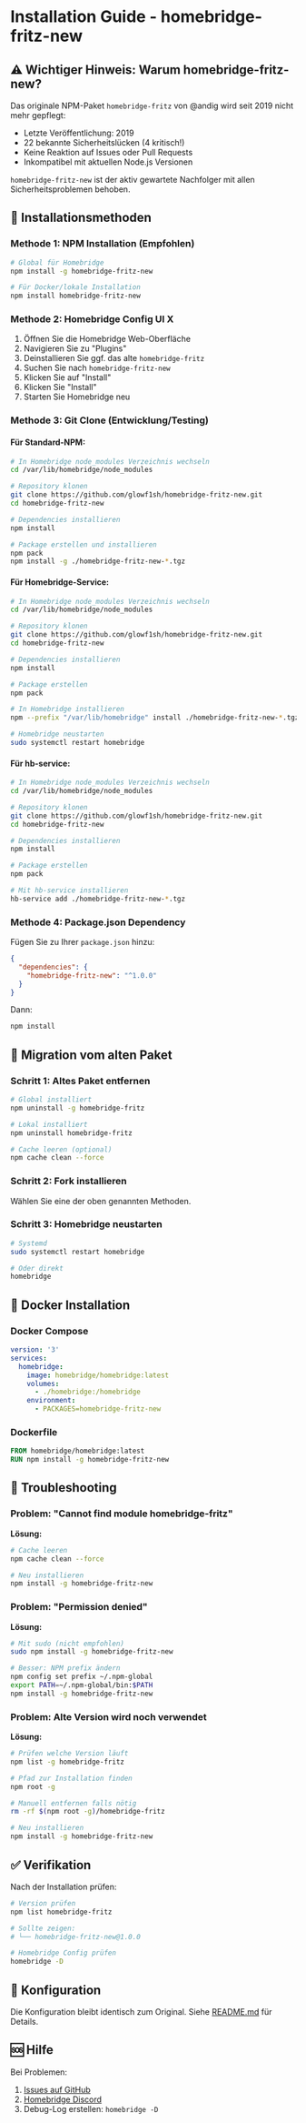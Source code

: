 # Installation Guide - homebridge-fritz-new

## ⚠️ Wichtiger Hinweis: Warum homebridge-fritz-new?

Das originale NPM-Paket `homebridge-fritz` von @andig wird seit 2019 nicht mehr gepflegt:
- Letzte Veröffentlichung: 2019
- 22 bekannte Sicherheitslücken (4 kritisch!)
- Keine Reaktion auf Issues oder Pull Requests
- Inkompatibel mit aktuellen Node.js Versionen

`homebridge-fritz-new` ist der aktiv gewartete Nachfolger mit allen Sicherheitsproblemen behoben.

## 🚀 Installationsmethoden

### Methode 1: NPM Installation (Empfohlen)

```bash
# Global für Homebridge
npm install -g homebridge-fritz-new

# Für Docker/lokale Installation
npm install homebridge-fritz-new
```

### Methode 2: Homebridge Config UI X

1. Öffnen Sie die Homebridge Web-Oberfläche
2. Navigieren Sie zu "Plugins"
3. Deinstallieren Sie ggf. das alte `homebridge-fritz`
4. Suchen Sie nach `homebridge-fritz-new`
5. Klicken Sie auf "Install"
7. Klicken Sie "Install"
8. Starten Sie Homebridge neu

### Methode 3: Git Clone (Entwicklung/Testing)

#### Für Standard-NPM:
```bash
# In Homebridge node_modules Verzeichnis wechseln
cd /var/lib/homebridge/node_modules

# Repository klonen
git clone https://github.com/glowf1sh/homebridge-fritz-new.git
cd homebridge-fritz-new

# Dependencies installieren
npm install

# Package erstellen und installieren
npm pack
npm install -g ./homebridge-fritz-new-*.tgz
```

#### Für Homebridge-Service:
```bash
# In Homebridge node_modules Verzeichnis wechseln
cd /var/lib/homebridge/node_modules

# Repository klonen
git clone https://github.com/glowf1sh/homebridge-fritz-new.git
cd homebridge-fritz-new

# Dependencies installieren
npm install

# Package erstellen
npm pack

# In Homebridge installieren
npm --prefix "/var/lib/homebridge" install ./homebridge-fritz-new-*.tgz

# Homebridge neustarten
sudo systemctl restart homebridge
```

#### Für hb-service:
```bash
# In Homebridge node_modules Verzeichnis wechseln
cd /var/lib/homebridge/node_modules

# Repository klonen
git clone https://github.com/glowf1sh/homebridge-fritz-new.git
cd homebridge-fritz-new

# Dependencies installieren
npm install

# Package erstellen
npm pack

# Mit hb-service installieren
hb-service add ./homebridge-fritz-new-*.tgz
```

### Methode 4: Package.json Dependency

Fügen Sie zu Ihrer `package.json` hinzu:

```json
{
  "dependencies": {
    "homebridge-fritz-new": "^1.0.0"
  }
}
```

Dann:
```bash
npm install
```

## 🔄 Migration vom alten Paket

### Schritt 1: Altes Paket entfernen

```bash
# Global installiert
npm uninstall -g homebridge-fritz

# Lokal installiert
npm uninstall homebridge-fritz

# Cache leeren (optional)
npm cache clean --force
```

### Schritt 2: Fork installieren

Wählen Sie eine der oben genannten Methoden.

### Schritt 3: Homebridge neustarten

```bash
# Systemd
sudo systemctl restart homebridge

# Oder direkt
homebridge
```

## 🐳 Docker Installation

### Docker Compose

```yaml
version: '3'
services:
  homebridge:
    image: homebridge/homebridge:latest
    volumes:
      - ./homebridge:/homebridge
    environment:
      - PACKAGES=homebridge-fritz-new
```

### Dockerfile

```dockerfile
FROM homebridge/homebridge:latest
RUN npm install -g homebridge-fritz-new
```

## 🔧 Troubleshooting

### Problem: "Cannot find module homebridge-fritz"

**Lösung:**
```bash
# Cache leeren
npm cache clean --force

# Neu installieren
npm install -g homebridge-fritz-new
```

### Problem: "Permission denied"

**Lösung:**
```bash
# Mit sudo (nicht empfohlen)
sudo npm install -g homebridge-fritz-new

# Besser: NPM prefix ändern
npm config set prefix ~/.npm-global
export PATH=~/.npm-global/bin:$PATH
npm install -g homebridge-fritz-new
```

### Problem: Alte Version wird noch verwendet

**Lösung:**
```bash
# Prüfen welche Version läuft
npm list -g homebridge-fritz

# Pfad zur Installation finden
npm root -g

# Manuell entfernen falls nötig
rm -rf $(npm root -g)/homebridge-fritz

# Neu installieren
npm install -g homebridge-fritz-new
```

## ✅ Verifikation

Nach der Installation prüfen:

```bash
# Version prüfen
npm list homebridge-fritz

# Sollte zeigen:
# └── homebridge-fritz-new@1.0.0

# Homebridge Config prüfen
homebridge -D
```

## 📝 Konfiguration

Die Konfiguration bleibt identisch zum Original. Siehe [README.md](README.md#configuration) für Details.

## 🆘 Hilfe

Bei Problemen:
1. [Issues auf GitHub](https://github.com/glowf1sh/homebridge-fritz-new/issues)
2. [Homebridge Discord](https://discord.gg/homebridge)
3. Debug-Log erstellen: `homebridge -D`